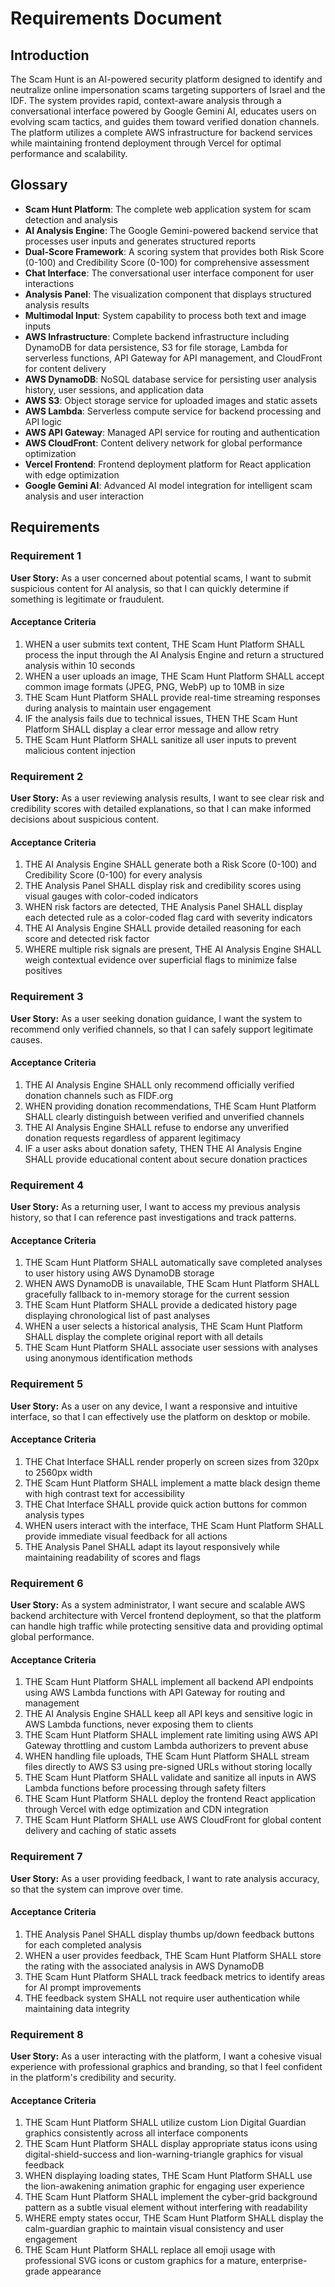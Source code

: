 # Requirements Document

## Introduction

The Scam Hunt is an AI-powered security platform designed to identify and neutralize online impersonation scams targeting supporters of Israel and the IDF. The system provides rapid, context-aware analysis through a conversational interface powered by Google Gemini AI, educates users on evolving scam tactics, and guides them toward verified donation channels. The platform utilizes a complete AWS infrastructure for backend services while maintaining frontend deployment through Vercel for optimal performance and scalability.

## Glossary

- **Scam Hunt Platform**: The complete web application system for scam detection and analysis
- **AI Analysis Engine**: The Google Gemini-powered backend service that processes user inputs and generates structured reports
- **Dual-Score Framework**: A scoring system that provides both Risk Score (0-100) and Credibility Score (0-100) for comprehensive assessment
- **Chat Interface**: The conversational user interface component for user interactions
- **Analysis Panel**: The visualization component that displays structured analysis results
- **Multimodal Input**: System capability to process both text and image inputs
- **AWS Infrastructure**: Complete backend infrastructure including DynamoDB for data persistence, S3 for file storage, Lambda for serverless functions, API Gateway for API management, and CloudFront for content delivery
- **AWS DynamoDB**: NoSQL database service for persisting user analysis history, user sessions, and application data
- **AWS S3**: Object storage service for uploaded images and static assets
- **AWS Lambda**: Serverless compute service for backend processing and API logic
- **AWS API Gateway**: Managed API service for routing and authentication
- **AWS CloudFront**: Content delivery network for global performance optimization
- **Vercel Frontend**: Frontend deployment platform for React application with edge optimization
- **Google Gemini AI**: Advanced AI model integration for intelligent scam analysis and user interaction

## Requirements

### Requirement 1

**User Story:** As a user concerned about potential scams, I want to submit suspicious content for AI analysis, so that I can quickly determine if something is legitimate or fraudulent.

#### Acceptance Criteria

1. WHEN a user submits text content, THE Scam Hunt Platform SHALL process the input through the AI Analysis Engine and return a structured analysis within 10 seconds
2. WHEN a user uploads an image, THE Scam Hunt Platform SHALL accept common image formats (JPEG, PNG, WebP) up to 10MB in size
3. THE Scam Hunt Platform SHALL provide real-time streaming responses during analysis to maintain user engagement
4. IF the analysis fails due to technical issues, THEN THE Scam Hunt Platform SHALL display a clear error message and allow retry
5. THE Scam Hunt Platform SHALL sanitize all user inputs to prevent malicious content injection

### Requirement 2

**User Story:** As a user reviewing analysis results, I want to see clear risk and credibility scores with detailed explanations, so that I can make informed decisions about suspicious content.

#### Acceptance Criteria

1. THE AI Analysis Engine SHALL generate both a Risk Score (0-100) and Credibility Score (0-100) for every analysis
2. THE Analysis Panel SHALL display risk and credibility scores using visual gauges with color-coded indicators
3. WHEN risk factors are detected, THE Analysis Panel SHALL display each detected rule as a color-coded flag card with severity indicators
4. THE AI Analysis Engine SHALL provide detailed reasoning for each score and detected risk factor
5. WHERE multiple risk signals are present, THE AI Analysis Engine SHALL weigh contextual evidence over superficial flags to minimize false positives

### Requirement 3

**User Story:** As a user seeking donation guidance, I want the system to recommend only verified channels, so that I can safely support legitimate causes.

#### Acceptance Criteria

1. THE AI Analysis Engine SHALL only recommend officially verified donation channels such as FIDF.org
2. WHEN providing donation recommendations, THE Scam Hunt Platform SHALL clearly distinguish between verified and unverified channels
3. THE AI Analysis Engine SHALL refuse to endorse any unverified donation requests regardless of apparent legitimacy
4. IF a user asks about donation safety, THEN THE AI Analysis Engine SHALL provide educational content about secure donation practices

### Requirement 4

**User Story:** As a returning user, I want to access my previous analysis history, so that I can reference past investigations and track patterns.

#### Acceptance Criteria

1. THE Scam Hunt Platform SHALL automatically save completed analyses to user history using AWS DynamoDB storage
2. WHEN AWS DynamoDB is unavailable, THE Scam Hunt Platform SHALL gracefully fallback to in-memory storage for the current session
3. THE Scam Hunt Platform SHALL provide a dedicated history page displaying chronological list of past analyses
4. WHEN a user selects a historical analysis, THE Scam Hunt Platform SHALL display the complete original report with all details
5. THE Scam Hunt Platform SHALL associate user sessions with analyses using anonymous identification methods

### Requirement 5

**User Story:** As a user on any device, I want a responsive and intuitive interface, so that I can effectively use the platform on desktop or mobile.

#### Acceptance Criteria

1. THE Chat Interface SHALL render properly on screen sizes from 320px to 2560px width
2. THE Scam Hunt Platform SHALL implement a matte black design theme with high contrast text for accessibility
3. THE Chat Interface SHALL provide quick action buttons for common analysis types
4. WHEN users interact with the interface, THE Scam Hunt Platform SHALL provide immediate visual feedback for all actions
5. THE Analysis Panel SHALL adapt its layout responsively while maintaining readability of scores and flags

### Requirement 6

**User Story:** As a system administrator, I want secure and scalable AWS backend architecture with Vercel frontend deployment, so that the platform can handle high traffic while protecting sensitive data and providing optimal global performance.

#### Acceptance Criteria

1. THE Scam Hunt Platform SHALL implement all backend API endpoints using AWS Lambda functions with API Gateway for routing and management
2. THE AI Analysis Engine SHALL keep all API keys and sensitive logic in AWS Lambda functions, never exposing them to clients
3. THE Scam Hunt Platform SHALL implement rate limiting using AWS API Gateway throttling and custom Lambda authorizers to prevent abuse
4. WHEN handling file uploads, THE Scam Hunt Platform SHALL stream files directly to AWS S3 using pre-signed URLs without storing locally
5. THE Scam Hunt Platform SHALL validate and sanitize all inputs in AWS Lambda functions before processing through safety filters
6. THE Scam Hunt Platform SHALL deploy the frontend React application through Vercel with edge optimization and CDN integration
7. THE Scam Hunt Platform SHALL use AWS CloudFront for global content delivery and caching of static assets

### Requirement 7

**User Story:** As a user providing feedback, I want to rate analysis accuracy, so that the system can improve over time.

#### Acceptance Criteria

1. THE Analysis Panel SHALL display thumbs up/down feedback buttons for each completed analysis
2. WHEN a user provides feedback, THE Scam Hunt Platform SHALL store the rating with the associated analysis in AWS DynamoDB
3. THE Scam Hunt Platform SHALL track feedback metrics to identify areas for AI prompt improvements
4. THE feedback system SHALL not require user authentication while maintaining data integrity

### Requirement 8

**User Story:** As a user interacting with the platform, I want a cohesive visual experience with professional graphics and branding, so that I feel confident in the platform's credibility and security.

#### Acceptance Criteria

1. THE Scam Hunt Platform SHALL utilize custom Lion Digital Guardian graphics consistently across all interface components
2. THE Scam Hunt Platform SHALL display appropriate status icons using digital-shield-success and lion-warning-triangle graphics for visual feedback
3. WHEN displaying loading states, THE Scam Hunt Platform SHALL use the lion-awakening animation graphic for engaging user experience
4. THE Scam Hunt Platform SHALL implement the cyber-grid background pattern as a subtle visual element without interfering with readability
5. WHERE empty states occur, THE Scam Hunt Platform SHALL display the calm-guardian graphic to maintain visual consistency and user engagement
6. THE Scam Hunt Platform SHALL replace all emoji usage with professional SVG icons or custom graphics for a mature, enterprise-grade appearance
